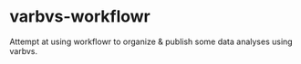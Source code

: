 # varbvs-workflowr
Attempt at using workflowr to organize &amp; publish some data analyses using varbvs.
